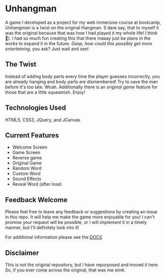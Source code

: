 Unhangman
===============

A game I developed as a project for my web immersive course at bootcamp, *Unhangman* is a twist on the original Hangman. (I dare say, that to myself it was the original because that was how I had played it my whole life! I think 🤔). I had so much fun creating this that there maaay just be plans in the works to expand it in the future. *Gasp, how could this possibly get more entertaining*, you ask? Just wait and see!

The Twist
---------

Instead of adding body parts every time the player guesses incorrectly, you are already hanging and body parts are dismembered! Try to save the man before it's too late. Woah. Additionally there is an *original game* feature for those that are a little squeamish. Enjoy!

Technologies Used
-----------------
HTML5, CSS3, JQuery, and JCanvas

Current Features
----------------
+ Welcome Screen
+ Game Screen
+ Reverse game
+ Original Game
+ Random Word
+ Custom Word
+ Sound Effects
+ Reveal Word (after lose)

Feedback Welcome
----------------
Please feel free to leave any feedback or suggestions by creating an issue in this repo. It will help me make the game more enjoyable for you! I can't promise your request will be possible, or I will implement it in a timely manner, but I'll definitely look into it!

For additional information please see the [DOCS](https://github.com/charmyrosewolf/unhangman/tree/master/Docs)

Disclaimer
----------------
This is not the original repository, but I have repurposed and moved it here. So, if you ever come across the original, that was me *wink*.
